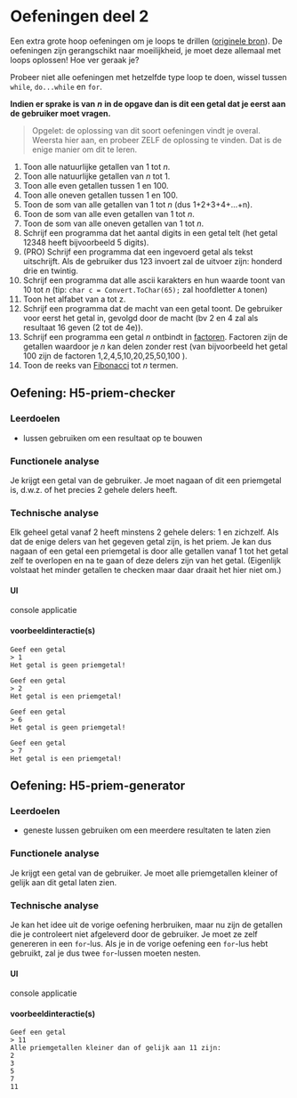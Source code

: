 # Oefeningen deel 2

Een extra grote hoop oefeningen om je loops te drillen \([originele bron](https://codeforwin.org/2015/06/for-do-while-loop-programming-exercises.html)\). De oefeningen zijn gerangschikt naar moeilijkheid, je moet deze allemaal met loops oplossen! Hoe ver geraak je?

Probeer niet alle oefeningen met hetzelfde type loop te doen, wissel tussen `while`, `do...while` en `for`.

**Indien er sprake is van** _**n**_ **in de opgave dan is dit een getal dat je eerst aan de gebruiker moet vragen.**

> Opgelet: de oplossing van dit soort oefeningen vindt je overal. Weersta hier aan, en probeer ZELF de oplossing te vinden. Dat is de enige manier om dit te leren.

1. Toon alle natuurlijke getallen van 1 tot _n_.
2. Toon alle natuurlijke getallen van _n_ tot 1.
3. Toon alle even getallen tussen 1 en 100.
4. Toon alle oneven getallen tussen 1 en 100.
5. Toon de som van alle getallen van 1 tot _n_ \(dus 1+2+3+4+...+n\).
6. Toon de som van alle even getallen van 1 tot _n_.
7. Toon de som van alle oneven getallen van 1 tot _n_.
8. Schrijf een programma dat het aantal digits in een getal telt \(het getal 12348 heeft bijvoorbeeld 5 digits\).
9. \(PRO\) Schrijf een programma dat een ingevoerd getal als tekst uitschrijft. Als de gebruiker dus 123 invoert zal de uitvoer zijn: honderd drie en twintig.
10. Schrijf een programma dat alle ascii karakters en hun waarde toont van 10 tot _n_ \(tip: `char c = Convert.ToChar(65);` zal hoofdletter `A` tonen\) 
11. Toon het alfabet van a tot z.
12. Schrijf een programma dat de macht van een getal toont. De gebruiker voor eerst het getal in, gevolgd door de macht \(bv 2 en 4 zal als resultaat 16 geven \(2 tot de 4e\)\).
13. Schrijf een programma een getal _n_ ontbindt in [factoren](https://nl.wikipedia.org/wiki/Factorisatie). Factoren zijn de getallen waardoor je _n_ kan delen zonder rest \(van  bijvoorbeeld het getal 100 zijn de factoren 1,2,4,5,10,20,25,50,100  \).
14. Toon de reeks van [Fibonacci](https://en.wikipedia.org/wiki/Fibonacci_number) tot _n_ termen.

## Oefening: H5-priem-checker

### Leerdoelen

* lussen gebruiken om een resultaat op te bouwen

### Functionele analyse

Je krijgt een getal van de gebruiker. Je moet nagaan of dit een priemgetal is, d.w.z. of het precies 2 gehele delers heeft.

### Technische analyse

Elk geheel getal vanaf 2 heeft minstens 2 gehele delers: 1 en zichzelf. Als dat de enige delers van het gegeven getal zijn, is het priem. Je kan dus nagaan of een getal een priemgetal is door alle getallen vanaf 1 tot het getal zelf te overlopen en na te gaan of deze delers zijn van het getal. \(Eigenlijk volstaat het minder getallen te checken maar daar draait het hier niet om.\)

#### UI

console applicatie

#### voorbeeldinteractie\(s\)

```text
Geef een getal
> 1
Het getal is geen priemgetal!
```

```text
Geef een getal
> 2
Het getal is een priemgetal!
```

```text
Geef een getal
> 6
Het getal is geen priemgetal!
```

```text
Geef een getal
> 7
Het getal is een priemgetal!
```

## Oefening: H5-priem-generator

### Leerdoelen

* geneste lussen gebruiken om een meerdere resultaten te laten zien

### Functionele analyse

Je krijgt een getal van de gebruiker. Je moet alle priemgetallen kleiner of gelijk aan dit getal laten zien.

### Technische analyse

Je kan het idee uit de vorige oefening herbruiken, maar nu zijn de getallen die je controleert niet afgeleverd door de gebruiker. Je moet ze zelf genereren in een `for`-lus. Als je in de vorige oefening een `for`-lus hebt gebruikt, zal je dus twee `for`-lussen moeten nesten.

#### UI

console applicatie

#### voorbeeldinteractie\(s\)

```text
Geef een getal
> 11
Alle priemgetallen kleiner dan of gelijk aan 11 zijn:
2
3
5
7
11
```

